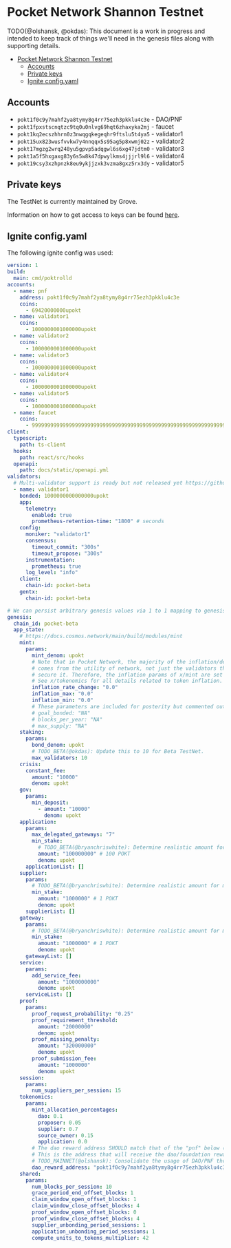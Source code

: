 # Pocket Network Shannon Testnet

TODO(@olshansk, @okdas): This document is a work in progress and intended to keep
track of things we'll need in the genesis files along with supporting details.

- [Pocket Network Shannon Testnet](#pocket-network-shannon-testnet)
  - [Accounts](#accounts)
  - [Private keys](#private-keys)
  - [Ignite config.yaml](#ignite-configyaml)


## Accounts

- `pokt1f0c9y7mahf2ya8tymy8g4rr75ezh3pkklu4c3e` - DAO/PNF
- `pokt1fpxstscnqtzc9tq0u0nlvg69hqt6zhaxyka2mj` - faucet
- `pokt1kq2ecszhhrn0z3nwqgqkegeqhr9ftslu5t4ya5` - validator1
- `pokt15ux823wusfvvkw7y4nnqqx5s95ag5p8xwmj02z` - validator2
- `pokt17mgzg2wrq248yu5gpvp5adqgwl6s6xg47jdtm0` - validator3
- `pokt1a5f5hxgaxg83y6s5w8k47dpwylkms4jjjrl9l6` - validator4
- `pokt19csy3xzhpnzk8eu9ykjjzxk3vzma8gxz5rx3dy` - validator5

## Private keys

The TestNet is currently maintained by Grove. 

Information on how to get access to keys can be found [here](https://www.notion.so/buildwithgrove/Beta-TestNet-144a36edfff6802597a1fa4c39ef3fcb?pvs=4).

## Ignite config.yaml

The following ignite config was used:

```yaml
version: 1
build:
  main: cmd/poktrolld
accounts:
  - name: pnf
    address: pokt1f0c9y7mahf2ya8tymy8g4rr75ezh3pkklu4c3e
    coins:
      - 69420000000upokt
  - name: validator1
    coins:
      - 1000000001000000upokt
  - name: validator2
    coins:
      - 1000000001000000upokt
  - name: validator3
    coins:
      - 1000000001000000upokt
  - name: validator4
    coins:
      - 1000000001000000upokt
  - name: validator5
    coins:
      - 1000000001000000upokt
  - name: faucet
    coins:
      - 9999999999999999999999999999999999999999999999999999999999999999upokt
client:
  typescript:
    path: ts-client
  hooks:
    path: react/src/hooks
  openapi:
    path: docs/static/openapi.yml
validators:
  # Multi-validator support is ready but not released yet https://github.com/ignite/cli/issues/4374, https://github.com/ignite/cli/pull/4409#issue-2659096643
  - name: validator1
    bonded: 1000000000000000upokt
    app:
      telemetry:
        enabled: true
        prometheus-retention-time: "1800" # seconds
    config:
      moniker: "validator1"
      consensus:
        timeout_commit: "300s"
        timeout_propose: "300s"
      instrumentation:
        prometheus: true
      log_level: "info"
    client:
      chain-id: pocket-beta
    gentx:
      chain-id: pocket-beta

# We can persist arbitrary genesis values via 1 to 1 mapping to genesis.json
genesis:
  chain_id: pocket-beta
  app_state:
    # https://docs.cosmos.network/main/build/modules/mint
    mint:
      params:
        mint_denom: upokt
        # Note that in Pocket Network, the majority of the inflation/deflation
        # comes from the utility of network, not just the validators that
        # secure it. Therefore, the inflation params of x/mint are set to 0.
        # See x/tokenomics for all details related to token inflation.
        inflation_rate_change: "0.0"
        inflation_max: "0.0"
        inflation_min: "0.0"
        # These parameters are included for posterity but commented out for clarity
        # goal_bonded: "NA"
        # blocks_per_year: "NA"
        # max_supply: "NA"
    staking:
      params:
        bond_denom: upokt
        # TODO_BETA(@okdas): Update this to 10 for Beta TestNet.
        max_validators: 10
    crisis:
      constant_fee:
        amount: "10000"
        denom: upokt
    gov:
      params:
        min_deposit:
          - amount: "10000"
            denom: upokt
    application:
      params:
        max_delegated_gateways: "7"
        min_stake:
          # TODO_BETA(@bryanchriswhite): Determine realistic amount for minimum application stake amount.
          amount: "100000000" # 100 POKT
          denom: upokt
      applicationList: []
    supplier:
      params:
        # TODO_BETA(@bryanchriswhite): Determine realistic amount for minimum gateway stake amount.
        min_stake:
          amount: "1000000" # 1 POKT
          denom: upokt
      supplierList: []
    gateway:
      params:
        # TODO_BETA(@bryanchriswhite): Determine realistic amount for minimum gateway stake amount.
        min_stake:
          amount: "1000000" # 1 POKT
          denom: upokt
      gatewayList: []
    service:
      params:
        add_service_fee:
          amount: "1000000000"
          denom: upokt
      serviceList: []
    proof:
      params:
        proof_request_probability: "0.25"
        proof_requirement_threshold:
          amount: "20000000"
          denom: upokt
        proof_missing_penalty:
          amount: "320000000"
          denom: upokt
        proof_submission_fee:
          amount: "1000000"
          denom: upokt
    session:
      params:
        num_suppliers_per_session: 15
    tokenomics:
      params:
        mint_allocation_percentages:
          dao: 0.1
          proposer: 0.05
          supplier: 0.7
          source_owner: 0.15
          application: 0.0
        # The dao reward address SHOULD match that of the "pnf" below (i.e. `make poktrolld_addr ACC_NAME=pnf`).
        # This is the address that will receive the dao/foundation rewards during claim settlement (global mint TLM).
        # TODO_MAINNET(@olshansk): Consolidate the usage of DAO/PNF throughout the configs & codebase.
        dao_reward_address: "pokt1f0c9y7mahf2ya8tymy8g4rr75ezh3pkklu4c3e"
    shared:
      params:
        num_blocks_per_session: 10
        grace_period_end_offset_blocks: 1
        claim_window_open_offset_blocks: 1
        claim_window_close_offset_blocks: 4
        proof_window_open_offset_blocks: 0
        proof_window_close_offset_blocks: 4
        supplier_unbonding_period_sessions: 1
        application_unbonding_period_sessions: 1
        compute_units_to_tokens_multiplier: 42
```
